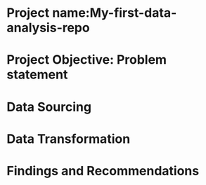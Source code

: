 # Project name:My-first-data-analysis-repo



# Project Objective: Problem statement



# Data Sourcing



# Data Transformation



# Findings and Recommendations 
